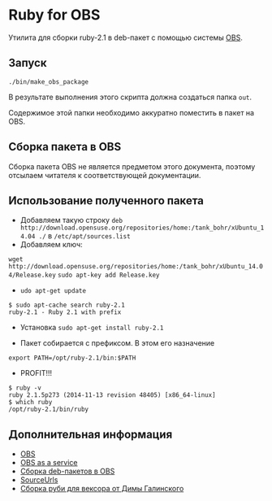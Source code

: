 # Ruby for OBS

Утилита для сборки ruby-2.1 в deb-пакет с помощью системы [OBS](http://openbuildservice.org/).

## Запуск

`./bin/make_obs_package`

В результате выполнения этого скрипта должна создаться папка `out`.

Содержимое этой папки необходимо аккуратно поместить в пакет на OBS.

## Сборка пакета в OBS

Сборка пакета OBS не является предметом этого документа, поэтому отсылаем читателя к соответствующей документации.

## Использование полученного пакета

* Добавляем такую строку `deb http://download.opensuse.org/repositories/home:/tank_bohr/xUbuntu_14.04 ./` в `/etc/apt/sources.list`
* Добавляем ключ:

`wget http://download.opensuse.org/repositories/home:/tank_bohr/xUbuntu_14.04/Release.key`
`sudo apt-key add Release.key`

* `udo apt-get update`

```
$ sudo apt-cache search ruby-2.1
ruby-2.1 - Ruby 2.1 with prefix
```

* Установка `sudo apt-get install ruby-2.1`

* Пакет собирается с префиксом. В этом его назначение

`export PATH=/opt/ruby-2.1/bin:$PATH`

* PROFIT!!!

```
$ ruby -v
ruby 2.1.5p273 (2014-11-13 revision 48405) [x86_64-linux]
$ which ruby
/opt/ruby-2.1/bin/ruby
```

## Дополнительная информация

* [OBS](http://openbuildservice.org/)
* [OBS as a service](https://build.opensuse.org)
* [Сборка deb-пакетов в OBS](https://en.opensuse.org/openSUSE:Build_Service_Debian_builds)
* [SourceUrls](https://en.opensuse.org/SourceUrls)
* [Сборка руби для вексора от Димы Галинского](https://build.opensuse.org/package/show/home:dmexe:vexor/vx-embeded-ruby-2.1)
